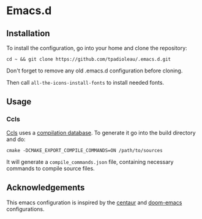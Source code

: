 # Emacs.d

## Installation

To install the configuration, go into your home and clone the repository:
```shell
cd ~ && git clone https://github.com/tpadioleau/.emacs.d.git
```
Don't forget to remove any old .emacs.d configuration before cloning.

Then call `all-the-icons-install-fonts` to install needed fonts.

## Usage

### Ccls

[Ccls](https://github.com/MaskRay/ccls) uses a [compilation database](https://clang.llvm.org/docs/JSONCompilationDatabase.html). To generate it go into the build directory and do:
```shell
cmake -DCMAKE_EXPORT_COMPILE_COMMANDS=ON /path/to/sources
```
It will generate a ```compile_commands.json``` file, containing necessary commands to compile source files.

## Acknowledgements

This emacs configuration is inspired by the
[centaur](https://github.com/seagle0128/.emacs.d) and
[doom-emacs](https://github.com/hlissner/doom-emacs) configurations.
